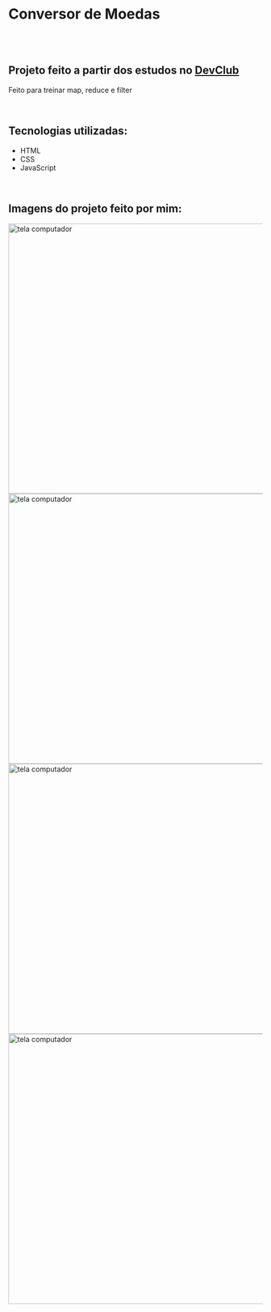 <h1>Conversor de Moedas</h1>
<br>
<br>
<h2>Projeto feito a partir dos estudos no <a href="https://rodolfomori.com.br/devclub">DevClub<a/></h2>
<p>Feito para treinar map, reduce e filter</p>
<br>
<h2>Tecnologias utilizadas:</h2>
  
  - HTML
  - CSS
  - JavaScript
<br>
<h2>Imagens do projeto feito por mim:</h2>

<img src="https://github.com/user-attachments/assets/9b630faa-2818-42da-a24a-959a12bab535" alt="tela computador" heigth="1850px" width="535px">
<img src="https://github.com/user-attachments/assets/16588e73-de25-46b7-8baa-b65488e610cf" alt="tela computador" heigth="1850px" width="535px">
<img src="https://github.com/user-attachments/assets/c84bc3ef-ab12-4bfc-8b55-ad82e8631629" alt="tela computador" heigth="1850px" width="535px">
<img src="https://github.com/user-attachments/assets/7b5a2f49-a682-40a7-9873-1b8e81c835f3" alt="tela computador" heigth="1850px" width="535px">
